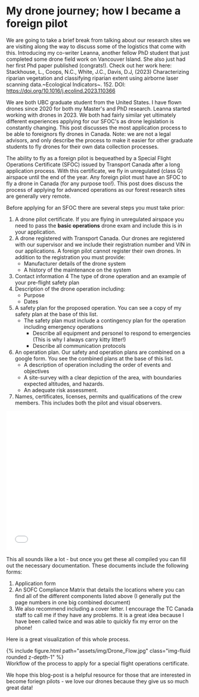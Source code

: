 # My drone journey; how I became a foreign pilot

We are going to take a brief break from talking about our research sites we are visiting along the way to discuss some of the logistics that come with this. Introducing my co-writer Leanna, another fellow PhD student that just completed some drone field work on Vancouver Island. She also just had her first Phd paper published (congrats!). Check out her work here: 
    Stackhouse, L., Coops, N.C., White, J.C., Davis, D.J, (2023) Characterizing riparian vegetation and classifying riparian extent using airborne laser scanning data.~Ecological Indicators~. 152. DOI: https://doi.org/10.1016/j.ecolind.2023.110366

We are both UBC graduate student from the United States. I have flown drones since 2020 for both my Master's and PhD research. Leanna started working with drones in 2023. We both had fairly similar yet ultimately different experiences applying for our SFOC's as drone legislation is constantly changing. This post discusses the most application process to be able to foreignors fly drones in Canada. Note: we are not a legal advisors, and only describe the process to make it easier for other graduate students to fly drones for their own data collection processes. 

The ability to fly as a foreign pilot is bequeathed by a Special Flight Operations Certificate (SFOC) issued by Transport Canada after a long application process. With this certificate, we fly in unregulated (class G) airspace until the end of the year. Any foreign pilot must have an SFOC to fly a drone in Canada (for any purpose too!). This post does discuss the process of applying for advanced operations as our forest research sites are generally very remote. 

Before applying for an SFOC there are several steps you must take prior: 
1. A drone pilot certificate. If you are flying in unregulated airspace you need to pass the **basic operations** drone exam and include this is in your application.
2. A drone registered with Transport Canada. Our drones are registered with our supervisor and we include their registration number and VIN in our applications. A foreign pilot cannot register their own drones. In addition to the registration you must provide:
   * Manufacturer details of the drone system 
   * A history of the maintenance on the system
3. Contact information
4  The type of drone operation and an example of your pre-flight safety plan 
5. Description of the drone operation including: 
    * Purpose
    * Dates 
6. A safety plan for the proposed operation. You can see a copy of my safety plan at the base of this list. 
    * The safety plan must include a contingency plan for the operation including emergency operations 
        * Describe all equipment and personel to respond to emergencies (This is why I always carry kitty litter!)
        * Describe all communication protocols 
7. An operation plan. Our safety and operation plans are combined on a google form. You see the combined plans at the base of this list. 
    * A description of operation including the order of events and objectives 
    * A site-survey with a clear depiction of the area, with boundaries expected altitudes, and hazards. 
    * An adequate risk assessment. 
8. Names, certificates, licenses, permits and qualifications of the crew members. This includes both the pilot and visual observers. 
<embed src="assets/pdf/SOP_Form.pdf" width="500" height="375" type="application/pdf">

This all sounds like a lot - but once you get these all compiled you can fill out the necessary documentation. These documents include the following forms: 
1. Application form 
2. An SOFC Compliance Matrix that details the locations where you can find all of the different components listed above (I generally put the page numbers in one big combined document)
3. We also recommend including a cover letter. I encourage the TC Canada staff to call me if they have any problems. It is a great idea because I have been called twice and was able to quickly fix my error on the phone! 

Here is a great visualization of this whole process. 
</div>
<div class="row mt-3">
    <div class="col-sm mt-3 mt-md-0">
        {% include figure.html path="assets/img/Drone_Flow.jpg" class="img-fluid rounded z-depth-1" %}
    </div>
</div>
<div class="caption">
    Workflow of the process to apply for a special flight operations certificate. 
</div>
 
We hope this blog-post is a helpful resource for those that are interested in become foriegn pilots - we love our drones because they give us so much great data!



